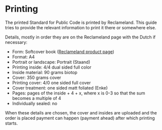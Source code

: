 <!-- SPDX-License-Identifier: CC0-1.0 -->
<!-- written in 2021 - 2022 by The Foundation for Public Code <info@publiccode.net> -->
# Printing

The printed Standard for Public Code is printed by Reclameland.
This guide tries to provide the relevant information to print it there or somewhere else.

Details, mostly in order they are on the Reclameland page with the Dutch if necessary:

* Form: Softcover book ([Reclameland product page](https://www.reclameland.nl/drukken/softcover-boeken))
* Format: A4
* Portrait or landscape: Portrait (Staand)
* Printing inside: 4/4 dual sided full color
* Inside material: 90 grams biotop
* Cover: 350 grams cover
* Printing cover: 4/0 one sided full cover
* Cover treatment: one sided matt foliated (Enke)
* Pages: pages of the inside + 4 + x, where x is 0-3 so that the sum becomes a multiple of 4
* Individually sealed: no

When these details are chosen, the cover and insides are uploaded and the order is placed payment can happen (payment ahead) after which printing starts.
